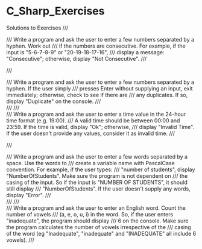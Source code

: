 # C_Sharp_Exercises
Solutions to Exercises 
 /// <summary>
        /// Write a program and ask the user to enter a few numbers separated by a hyphen. Work out 
        /// if the numbers are consecutive. For example, if the input is "5-6-7-8-9" or "20-19-18-17-16", 
        /// display a message: "Consecutive"; otherwise, display "Not Consecutive".
        /// </summary>
        
 /// <summary>
        /// Write a program and ask the user to enter a few numbers separated by a hyphen. If the user simply 
        /// presses Enter without supplying an input, exit immediately; otherwise, check to see if there are 
        /// any duplicates. If so, display "Duplicate" on the console.
        /// </summary>
        /// 
 /// <summary>
        /// Write a program and ask the user to enter a time value in the 24-hour time format (e.g. 19:00).
        /// A valid time should be between 00:00 and 23:59. If the time is valid, display "Ok"; otherwise, 
        /// display "Invalid Time". If the user doesn't provide any values, consider it as invalid time. 
        /// </summary>

/// <summary>
        /// Write a program and ask the user to enter a few words separated by a space. Use the words to 
        /// create a variable name with PascalCase convention. For example, if the user types: 
        /// "number of students", display "NumberOfStudents". Make sure the program is not dependent on 
        /// the casing of the input. So if the input is "NUMBER OF STUDENTS", it should still display 
        /// "NumberOfStudents". If the user doesn't supply any words, display "Error".
        /// </summary>
        /// 
  /// <summary>
        /// Write a program and ask the user to enter an English word. Count the number of vowels 
        /// (a, e, o, u, i) in the word. So, if the user enters "inadequate", the program should display 
        /// 6 on the console. Make sure the program calculates the number of vowels irrespective of the 
        /// casing of the word (eg "Inadequate", "inadequate" and "INADEQUATE" all include 6 vowels).
        /// </summary>      
